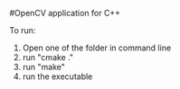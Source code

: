 #OpenCV  application for C++

To run:
1) Open one of the folder in command line
2) run "cmake ." 
3) run "make"
4) run the executable

